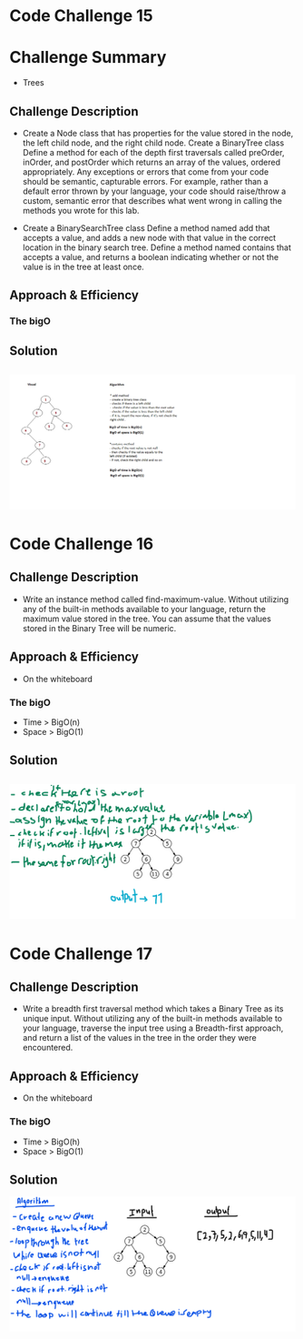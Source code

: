 # Code Challenge 15

# Challenge Summary
- Trees

## Challenge Description
- Create a Node class that has properties for the value stored in the node, the left child node, and the right child node.
Create a BinaryTree class
Define a method for each of the depth first traversals called preOrder, inOrder, and postOrder which returns an array of the values, ordered appropriately.
Any exceptions or errors that come from your code should be semantic, capturable errors. For example, rather than a default error thrown by your language, your code should raise/throw a custom, semantic error that describes what went wrong in calling the methods you wrote for this lab.

- Create a BinarySearchTree class
Define a method named add that accepts a value, and adds a new node with that value in the correct location in the binary search tree.
Define a method named contains that accepts a value, and returns a boolean indicating whether or not the value is in the tree at least once.

## Approach & Efficiency 
<!-- - On the whiteboard -->

### The bigO
<!-- - On the whiteboard -->

## Solution
![Code challenge 15 Whiteboard](../../assets/cc15.png)
-----------------------------------------------------------------------------------------------------------------
# Code Challenge 16

## Challenge Description
- Write an instance method called find-maximum-value. Without utilizing any of the built-in methods available to your language, return the maximum value stored in the tree. You can assume that the values stored in the Binary Tree will be numeric.

## Approach & Efficiency 
- On the whiteboard

### The bigO
- Time > BigO(n)
- Space > BigO(1)

## Solution
![Code challenge 16 Whiteboard](../../assets/ch16.png)
-----------------------------------------------------------------------------------------------------------------
# Code Challenge 17

## Challenge Description
- Write a breadth first traversal method which takes a Binary Tree as its unique input. Without utilizing any of the built-in methods available to your language, traverse the input tree using a Breadth-first approach, and return a list of the values in the tree in the order they were encountered.

## Approach & Efficiency 
- On the whiteboard

### The bigO
- Time > BigO(h)
- Space > BigO(1)

## Solution
![Code challenge 17 Whiteboard](../../assets/ch17.png)